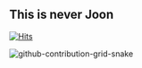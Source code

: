 ## This is never Joon
[![Hits](https://hits.seeyoufarm.com/api/count/incr/badge.svg?url=https%3A%2F%2Fgithub.com%2Fapnalkkamkkamhanjoon&count_bg=%2300B5FF&title_bg=%23555555&icon=&icon_color=%23FF0000&title=hits&edge_flat=false)](https://hits.seeyoufarm.com)

![github-contribution-grid-snake](https://github.com/apnalkkamkkamhanjoon/apnalkkamkkamhanjoon/assets/104071568/706a7d5a-8982-452c-abd5-37b92129e561)
